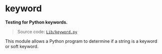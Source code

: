 # keyword

**Testing for Python keywords.**

> Source code: [`Lib/keyword.py`](https://github.com/python/cpython/tree/3.11/Lib/keyword.py)

This module allows a Python program to determine if a string is a keyword or soft keyword.